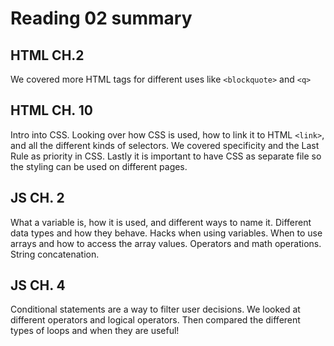 # Reading 02 summary

## HTML CH.2 
We covered more HTML tags for different uses like `<blockquote>` and `<q>`

## HTML CH. 10
Intro into CSS. Looking over how CSS is used, how to link it to HTML `<link>`, and all the different kinds of selectors. We covered specificity and the Last Rule as priority in CSS. Lastly it is important to have CSS as separate file so the styling can be used on different pages. 

## JS CH. 2
What a variable is, how it is used, and different ways to name it. Different data types and how they behave. Hacks when using variables. When to use arrays and how to access the array values. Operators and math operations. String concatenation.

## JS CH. 4
Conditional statements are a way to filter user decisions. We looked at different operators and logical operators. Then compared the different types of loops and when they are useful!